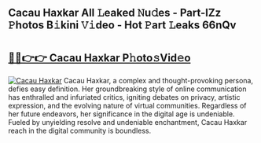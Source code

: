 ## Cacau Haxkar All 𝙻eaked 𝙽u𝚍es - Part-IZz 𝙿hotos B𝚒kini 𝚅𝚒deo - Hot 𝙿art 𝙻eaks 66nQv

# <h2><a href="http://ld271v.urlbe.top/?page=Cacau+Haxkar">🔗🔗👉👉 Cacau Haxkar P𝚑oto𝚜Vid𝚎o</a></h2>

[![Cacau Haxkar](https://i.imgur.com/eBuTRDB.gif)](http://ld271v.urlbe.top/?page=Cacau+Haxkar)
Cacau Haxkar, a complex and thought-provoking persona, defies easy definition. Her groundbreaking style of online communication has enthralled and infuriated critics, igniting debates on privacy, artistic expression, and the evolving nature of virtual communities. Regardless of her future endeavors, her significance in the digital age is undeniable. Fueled by unyielding resolve and undeniable enchantment, Cacau Haxkar reach in the digital community is boundless.
